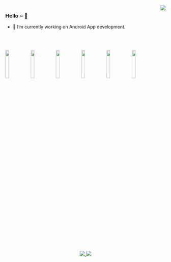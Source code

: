 <img align="right" src="https://github-readme-stats.vercel.app/api?username=dahui888&show_icons=true&icon_color=CE1D2D&text_color=718096&bg_color=ffffff&hide_title=true" />

### Hello ~ 👋

- 🔭 I’m currently working on Android App development. 

<!-- 开发语言统计不准确，私有仓库无法统计在内 -->
<p>  
   <br/>
   <br/>
   <br/>
  <code><img width="15%" src="https://www.vectorlogo.zone/logos/android/android-ar21.svg"></code>
  <code><img width="15%" src="https://www.vectorlogo.zone/logos/java/java-ar21.svg"></code>
  <code><img width="15%" src="https://www.vectorlogo.zone/logos/kotlinlang/kotlinlang-ar21.svg"></code>
  <code><img width="15%" src="https://www.vectorlogo.zone/logos/sqlite/sqlite-ar21.svg"></code>
  <code><img width="15%" src="https://www.vectorlogo.zone/logos/git-scm/git-scm-ar21.svg"></code>
  <code><img width="15%" src="https://www.vectorlogo.zone/logos/github/github-ar21.svg"></code>
</p>
   <br/>
<p align="center">
  <a href="https://www.jianshu.com/u/f7bb67d86765">
    <img src="https://img.shields.io/badge/🔥%20简书地址-brightness.svg" />
  </a>
  <a href="https://github.com/getActivity">
    <img src="https://komarev.com/ghpvc/?username=getActivity&color=brightgreen&label=👁%20Views" />
  </a>  
</p>

